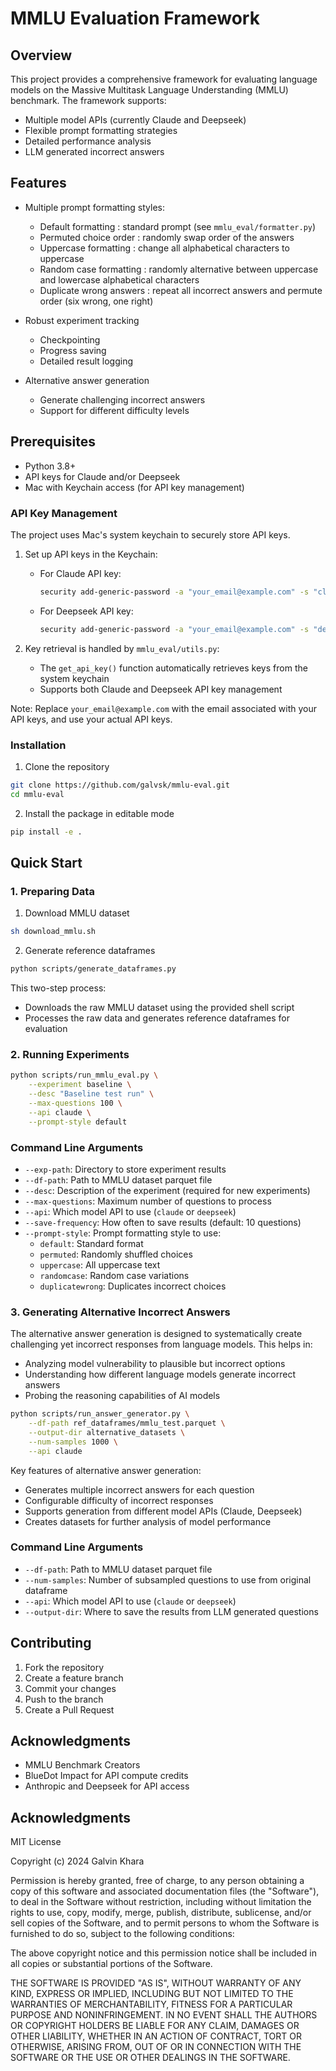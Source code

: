 # MMLU Evaluation Framework

## Overview

This project provides a comprehensive framework for evaluating language models on the Massive Multitask Language Understanding (MMLU) benchmark. The framework supports:

- Multiple model APIs (currently Claude and Deepseek)
- Flexible prompt formatting strategies
- Detailed performance analysis
- LLM generated incorrect answers

## Features

- Multiple prompt formatting styles:
  - Default formatting : standard prompt (see `mmlu_eval/formatter.py`)
  - Permuted choice order : randomly swap order of the answers
  - Uppercase formatting : change all alphabetical characters to uppercase
  - Random case formatting : randomly alternative between uppercase and lowercase alphabetical characters
  - Duplicate wrong answers : repeat all incorrect answers and permute order (six wrong, one right)

- Robust experiment tracking
  - Checkpointing
  - Progress saving
  - Detailed result logging

- Alternative answer generation
  - Generate challenging incorrect answers
  - Support for different difficulty levels

## Prerequisites

- Python 3.8+
- API keys for Claude and/or Deepseek
- Mac with Keychain access (for API key management)

### API Key Management

The project uses Mac's system keychain to securely store API keys. 

1. Set up API keys in the Keychain:
   - For Claude API key:
     ```bash
     security add-generic-password -a "your_email@example.com" -s "claude-api-key" -w "YOUR_CLAUDE_API_KEY"
     ```
   - For Deepseek API key:
     ```bash
     security add-generic-password -a "your_email@example.com" -s "deepseek-api-key" -w "YOUR_DEEPSEEK_API_KEY"
     ```

2. Key retrieval is handled by `mmlu_eval/utils.py`:
   - The `get_api_key()` function automatically retrieves keys from the system keychain
   - Supports both Claude and Deepseek API key management

Note: Replace `your_email@example.com` with the email associated with your API keys, and use your actual API keys.

### Installation

1. Clone the repository
```bash
git clone https://github.com/galvsk/mmlu-eval.git
cd mmlu-eval
```

2. Install the package in editable mode
```bash
pip install -e .
```

## Quick Start

### 1. Preparing Data

1. Download MMLU dataset
```bash
sh download_mmlu.sh
```

2. Generate reference dataframes
```bash
python scripts/generate_dataframes.py
```

This two-step process:
- Downloads the raw MMLU dataset using the provided shell script
- Processes the raw data and generates reference dataframes for evaluation

### 2. Running Experiments

```bash
python scripts/run_mmlu_eval.py \
    --experiment baseline \
    --desc "Baseline test run" \
    --max-questions 100 \
    --api claude \
    --prompt-style default
```
### Command Line Arguments

- `--exp-path`: Directory to store experiment results
- `--df-path`: Path to MMLU dataset parquet file
- `--desc`: Description of the experiment (required for new experiments)
- `--max-questions`: Maximum number of questions to process
- `--api`: Which model API to use (`claude` or `deepseek`)
- `--save-frequency`: How often to save results (default: 10 questions)
- `--prompt-style`: Prompt formatting style to use:
  - `default`: Standard format
  - `permuted`: Randomly shuffled choices
  - `uppercase`: All uppercase text
  - `randomcase`: Random case variations
  - `duplicatewrong`: Duplicates incorrect choices

### 3. Generating Alternative Incorrect Answers

The alternative answer generation is designed to systematically create challenging yet incorrect responses from language models. This helps in:
- Analyzing model vulnerability to plausible but incorrect options
- Understanding how different language models generate incorrect answers
- Probing the reasoning capabilities of AI models

```bash
python scripts/run_answer_generator.py \
    --df-path ref_dataframes/mmlu_test.parquet \
    --output-dir alternative_datasets \
    --num-samples 1000 \
    --api claude
```

Key features of alternative answer generation:
- Generates multiple incorrect answers for each question
- Configurable difficulty of incorrect responses
- Supports generation from different model APIs (Claude, Deepseek)
- Creates datasets for further analysis of model performance

### Command Line Arguments

- `--df-path`: Path to MMLU dataset parquet file
- `--num-samples`: Number of subsampled questions to use from original dataframe
- `--api`: Which model API to use (`claude` or `deepseek`)
- `--output-dir`: Where to save the results from LLM generated questions

## Contributing

1. Fork the repository
2. Create a feature branch
3. Commit your changes
4. Push to the branch
5. Create a Pull Request

## Acknowledgments

- MMLU Benchmark Creators
- BlueDot Impact for API compute credits
- Anthropic and Deepseek for API access

## Acknowledgments

MIT License

Copyright (c) 2024 Galvin Khara

Permission is hereby granted, free of charge, to any person obtaining a copy
of this software and associated documentation files (the "Software"), to deal
in the Software without restriction, including without limitation the rights
to use, copy, modify, merge, publish, distribute, sublicense, and/or sell
copies of the Software, and to permit persons to whom the Software is
furnished to do so, subject to the following conditions:

The above copyright notice and this permission notice shall be included in all
copies or substantial portions of the Software.

THE SOFTWARE IS PROVIDED "AS IS", WITHOUT WARRANTY OF ANY KIND, EXPRESS OR
IMPLIED, INCLUDING BUT NOT LIMITED TO THE WARRANTIES OF MERCHANTABILITY,
FITNESS FOR A PARTICULAR PURPOSE AND NONINFRINGEMENT. IN NO EVENT SHALL THE
AUTHORS OR COPYRIGHT HOLDERS BE LIABLE FOR ANY CLAIM, DAMAGES OR OTHER
LIABILITY, WHETHER IN AN ACTION OF CONTRACT, TORT OR OTHERWISE, ARISING FROM,
OUT OF OR IN CONNECTION WITH THE SOFTWARE OR THE USE OR OTHER DEALINGS IN THE
SOFTWARE.
